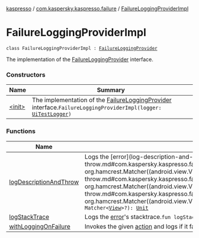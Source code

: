 [kaspresso](../../index.md) / [com.kaspersky.kaspresso.failure](../index.md) / [FailureLoggingProviderImpl](./index.md)

# FailureLoggingProviderImpl

`class FailureLoggingProviderImpl : `[`FailureLoggingProvider`](../-failure-logging-provider/index.md)

The implementation of the [FailureLoggingProvider](../-failure-logging-provider/index.md) interface.

### Constructors

| Name | Summary |
|---|---|
| [&lt;init&gt;](-init-.md) | The implementation of the [FailureLoggingProvider](../-failure-logging-provider/index.md) interface.`FailureLoggingProviderImpl(logger: `[`UiTestLogger`](../../com.kaspersky.kaspresso.logger/-ui-test-logger.md)`)` |

### Functions

| Name | Summary |
|---|---|
| [logDescriptionAndThrow](log-description-and-throw.md) | Logs the [error](log-description-and-throw.md#com.kaspersky.kaspresso.failure.FailureLoggingProviderImpl$logDescriptionAndThrow(kotlin.Throwable, org.hamcrest.Matcher((android.view.View)))/error) description got by [viewMatcher](log-description-and-throw.md#com.kaspersky.kaspresso.failure.FailureLoggingProviderImpl$logDescriptionAndThrow(kotlin.Throwable, org.hamcrest.Matcher((android.view.View)))/viewMatcher) and throws the [error](log-description-and-throw.md#com.kaspersky.kaspresso.failure.FailureLoggingProviderImpl$logDescriptionAndThrow(kotlin.Throwable, org.hamcrest.Matcher((android.view.View)))/error).`fun logDescriptionAndThrow(error: `[`Throwable`](https://kotlinlang.org/api/latest/jvm/stdlib/kotlin/-throwable/index.html)`?, viewMatcher: Matcher<`[`View`](https://developer.android.com/reference/android/view/View.html)`>?): `[`Unit`](https://kotlinlang.org/api/latest/jvm/stdlib/kotlin/-unit/index.html) |
| [logStackTrace](log-stack-trace.md) | Logs the [error](log-stack-trace.md#com.kaspersky.kaspresso.failure.FailureLoggingProviderImpl$logStackTrace(kotlin.Throwable)/error)'s stacktrace.`fun logStackTrace(error: `[`Throwable`](https://kotlinlang.org/api/latest/jvm/stdlib/kotlin/-throwable/index.html)`): `[`Unit`](https://kotlinlang.org/api/latest/jvm/stdlib/kotlin/-unit/index.html) |
| [withLoggingOnFailure](with-logging-on-failure.md) | Invokes the given [action](with-logging-on-failure.md#com.kaspersky.kaspresso.failure.FailureLoggingProviderImpl$withLoggingOnFailure(kotlin.Function0((com.kaspersky.kaspresso.failure.FailureLoggingProviderImpl.withLoggingOnFailure.T)))/action) and logs if it fails.`fun <T> withLoggingOnFailure(action: () -> T): T` |
